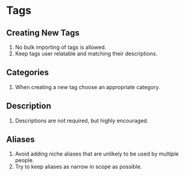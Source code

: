 # Tags

## Creating New Tags

1. No bulk importing of tags is allowed.
2. Keep tags user relatable and matching their descriptions.

## Categories

1. When creating a new tag choose an appropriate category. 

## Description

1. Descriptions are not required, but highly encouraged.

## Aliases

1. Avoid adding niche aliases that are unlikely to be used by multiple people. 
2. Try to keep aliases as narrow in scope as possible.